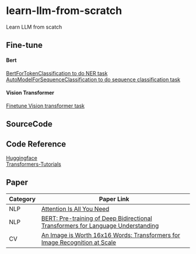 # learn-llm-from-scratch
Learn LLM from scatch

## Fine-tune
#### Bert 
[BertForTokenClassification to do NER task](./fine-tune/Custom_Named_Entity_Recognition_with_BERT.ipynb)  
[AutoModelForSequenceClassification to do sequence classification task](./fine-tune/Fine_tuning_BERT_(and_friends)_for_multi_label_text_classification.ipynb)  

#### Vision Transformer
[Finetune Vision transformer task](./fine-tune/Fine_tuning_the_Vision_Transformer_on_CIFAR_10_with_Trainer.ipynbb)


## SourceCode


## Code Reference
[Huggingface]([https://huggingface.co/docs/transformers/en/model_doc/bert])  
[Transformers-Tutorials](https://github.com/NielsRogge/Transformers-Tutorials/tree/master)


## Paper 
| Category | Paper Link| 
|----------|----------|
| NLP | [Attention Is All You Need](https://proceedings.neurips.cc/paper_files/paper/2017/file/3f5ee243547dee91fbd053c1c4a845aa-Paper.pdf) |
| NLP | [BERT: Pre-training of Deep Bidirectional Transformers for Language Understanding](https://arxiv.org/abs/1810.04805) |
| CV| [An Image is Worth 16x16 Words: Transformers for Image Recognition at Scale](https://arxiv.org/abs/2010.11929)|

